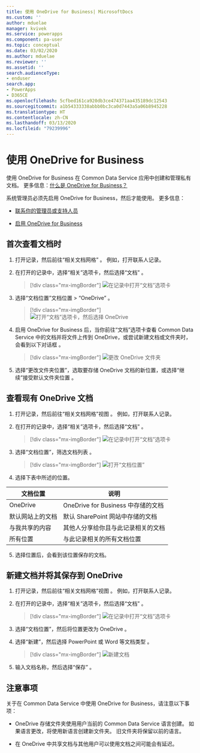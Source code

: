 ```yaml
---
title: 使用 OneDrive for Business| MicrosoftDocs
ms.custom: ''
author: mduelae
manager: kvivek
ms.service: powerapps
ms.component: pa-user
ms.topic: conceptual
ms.date: 03/02/2020
ms.author: mduelae
ms.reviewer: ''
ms.assetid: ''
search.audienceType:
- enduser
search.app:
- PowerApps
- D365CE
ms.openlocfilehash: 5cfbed161ca920db3ce474371aa435189dc12543
ms.sourcegitcommit: a1b54333338abbb0bc3ca0d7443a5a06b8945228
ms.translationtype: HT
ms.contentlocale: zh-CN
ms.lasthandoff: 03/13/2020
ms.locfileid: "79239996"
---
```

# <a name="use-onedrive-for-business"></a>使用 OneDrive for Business 

使用 OneDrive for Business 在 Common Data Service 应用中创建和管理私有文档。 更多信息：[什么是 OneDrive for Business？](https://support.office.com/article/What-is-OneDrive-for-Business-187f90af-056f-47c0-9656-cc0ddca7fdc2)


系统管理员必须先启用 OneDrive for Business，然后才能使用。 更多信息：

-   [联系你的管理员或支持人员](find-admin.md)  

-   [启用 OneDrive for Business](https://docs.microsoft.com/power-platform/admin/enable-onedrive-for-business)  


## <a name="the-first-time-you-view-your-documents"></a>首次查看文档时  

1. 打开记录，然后前往“相关文档网格”  。 例如，打开联系人记录。

2.  在打开的记录中，选择“相关”选项卡，然后选择“文档”   。

     > [!div class="mx-imgBorder"]
     > ![在记录中打开“文档”选项卡 ](media/onedrive_nav.png "在记录中打开“文档”选项卡")

3.  选择“文档位置”文档位置 > “OneDrive”   。

     > [!div class="mx-imgBorder"]
     > ![打开“文档”选项卡，然后选择 OneDrive](media/onedrive_menu.png "打开“文档”选项卡，然后选择 OneDrive")

4. 启用 OneDrive for Business 后，当你前往“文档”选项卡查看 Common Data Service 中的文档并将文件上传到 OneDrive，或尝试新建文档或文件夹时，会看到以下对话框  。  

    > [!div class="mx-imgBorder"]
    > ![更改 OneDrive 文件夹](media/setup_onedrive.png "更改 OneDrive 文件夹")  

5. 选择“更改文件夹位置”，选取要存储 OneDrive 文档的新位置，或选择“继续”接受默认文件夹位置   。

  
## <a name="view-existing-onedrive-documents"></a>查看现有 OneDrive 文档 
 
1. 打开记录，然后前往“相关文档网格”视图  。 例如，打开联系人记录。

2. 在打开的记录中，选择“相关”选项卡，然后选择“文档”   。
 
    > [!div class="mx-imgBorder"]
    > ![在记录中打开“文档”选项卡 ](media/onedrive_nav.png "在记录中打开“文档”选项卡")
 
3. 选择“文档位置”，筛选文档列表  。

    > [!div class="mx-imgBorder"]
    > ![打开“文档位置”](media/onedrive_doc_location.png "打开“文档位置”")

4.  选择下表中所述的位置。  

   |    文档位置      |  说明                                   |
   |---------------------------|------------------------------------------------|
   |      OneDrive             | OneDrive for Business 中存储的文档      |
   | 默认网站上的文档 | 默认 SharePoint 网站中存储的文档  |
   | 与我共享的内容            | 其他人分享给你且与此记录相关的文档<!--note from editor: Edit okay? I haven't seen an "app record" defined.-->    |
   |  所有位置            |     与此记录相关的所有文档位置     |

5. 选择位置后，会看到该位置保存的文档。

## <a name="create-a-new-document-and-save-it-to-onedrive"></a>新建文档并将其保存到 OneDrive

1. 打开记录，然后前往“相关文档网格”视图  。 例如，打开联系人记录。

2. 在打开的记录中，选择“相关”选项卡，然后选择“文档”   。
 
    > [!div class="mx-imgBorder"]
    > ![在记录中打开“文档”选项卡 ](media/onedrive_nav.png "在记录中打开“文档”选项卡")

2. 选择“文档位置”，然后将位置更改为 OneDrive   。

3. 选择“新建”，然后选择 PowerPoint 或 Word 等文档类型  。 

    > [!div class="mx-imgBorder"]
    > ![新建文档](media/onedrive_new_doc.png "新建文档")

4. 输入文档名称，然后选择“保存”  。  


## <a name="things-to-consider"></a>注意事项 

关于在 Common Data Service 中使用 OneDrive for Business，请注意以下事项：

- OneDrive 存储文件夹使用用户当前的 Common Data Service 语言创建。 如果语言更改，将使用新语言创建新文件夹。 旧文件夹将保留以前的语言。  

- 在 OneDrive 中共享文档与其他用户可以使用文档之间可能会有延迟。 
